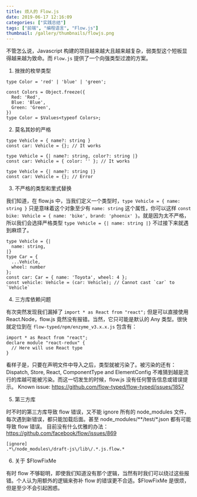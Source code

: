 ```yaml
---
title: 烦人的 Flow.js
date: 2019-06-17 12:16:09
categories: ["实践总结"]
tags: ["前端", "编程语言", "Flow.js"]
thumbnail: /gallery/thumbnails/flowjs.png
---
```


不管怎么说，Javascript 构建的项目越来越大且越来越复杂，弱类型这个短板显得越来越为致命。而 `Flow.js` 提供了一个向强类型过渡的方案。

1. 挫挫的枚举类型

```
type Color = 'red' | 'blue' | 'green';

const Colors = Object.freeze({
  Red: 'Red',
  Blue: 'Blue',
  Green: 'Green',
})
type Color = $Values<typeof Colors>;
```


2. 莫名其妙的严格

```
type Vehicle = { name?: string }
const car: Vehicle = {}; // It works

type Vehicle = {| name?: string, color?: string |}
const car: Vehicle = { color: '' }; // It works

type Vehicle = {| name?: string |}
const car: Vehicle = {}; // Error
```

3. 不严格的类型和里式替换

我们知道，在 flow.js 中，当我们定义一个类型时，`type Vehicle = { name: string }` 只是意味着这个对象至少有 `name: string` 这个属性，你可以这样 `const bike: Vehicle = { name: 'bike', brand: 'phoenix' }`。就是因为太不严格，所以我们会选择严格类型 `type Vehicle = {| name: string |}` 不过接下来就遇到麻烦了。
```
type Vehicle = {|
  name: string,
|}
type Car = {
  ...Vehicle,
  wheel: number
};
const car: Car = { name: 'Toyota', wheel: 4 };
const vehicle: Vehicle = (car: Vehicle); // Cannot cast `car` to `Vehicle`
```

4. 三方库依赖问题

有次突然发现我们漏掉了 `import * as React from "react";` 但是可以直接使用 React.Node，flow.js 竟然没有报错。当然，它只可能是默认的 Any 类型。很快就定位到在 `flow-typed/npm/enzyme_v3.x.x.js` 包含有：
```
import * as React from "react";
declare module "react-redux" {
  // Here will use React type
}
```
看样子是，只要在声明文件中导入之后，类型就被污染了。被污染的还有：Dispatch, Store, React, ComponentType and ElementConfig 不难猜到越是流行的库越可能被污染。而这一切发生的时候，flow.js 没有任何警告信息或错误提示。
Known issue: https://github.com/flow-typed/flow-typed/issues/1857

5. 第三方库

时不时的第三方库导致 flow 错误，又不能 ignore 所有的 node_modules 文件，每次遇到新错误，都只能加载后面。甚至 node_modules/**/test/*.json 都有可能导致 flow 错误。 目前没有什么优雅的办法：https://github.com/facebook/flow/issues/869
```
[ignore]
.*\/node_modules\/draft-js\/lib\/.*.js.flow.*
```


6. 关于 $FlowFixMe

有时 flow 不够聪明，即使我们知道没有那个逻辑，当然有时我们可以绕过这些报错。个人认为用额外的逻辑来弥补 flow 的错误更不合适。$FlowFixMe 是很烦，但是至少不会引起困惑。


